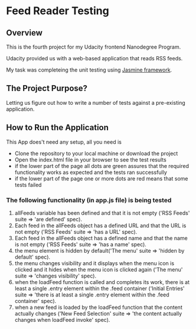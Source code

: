 # Feed Reader Testing

## Overview

<p>This is the fourth project for my Udacity frontend Nanodegree Program.</p>
<p>Udacity provided us with a web-based application that reads RSS feeds.</p>
<p>My task was completeing the unit testing using <a href="https://jasmine.github.io/">Jasmine framework</a>.</p>


## The Project Purpose?
<p>Letting us figure out how to write a number of tests against a pre-existing application.</p>

## How to Run the Application
This App does't need any setup, all you need is
* Clone the repository to your local machine or download the project
* Open the index.html file in your browser to see the test results
* if the lower part of the page all dots are green assures that the required functionality works as expected and the tests ran successfully
* if the lower part of the page one or more dots are red means that some tests failed

### The following functionality (in app.js file) is being tested
1. allFeeds variable has been defined and that it is not empty ('RSS Feeds' suite => 'are defined' spec).
2. Each feed in the allFeeds object has a defined URL and that the URL is not empty ('RSS Feeds' suite => 'has a URL' spec).
3. Each feed in the allFeeds object has a defined name and that the name is not empty ('RSS Feeds' suite => 'has a name' spec).
4. the menu element is hidden by default('The menu' suite => 'hidden by default' spec).
5. the menu changes visibility and it displays when the menu icon is clicked and it hides when the menu icon is clicked again ('The menu' suite => 'changes visibility' spec).
6. when the loadFeed  function is called and completes its work, there is at least a single .entry element within the .feed container ('Initial Entries' suite => 'there is at least a single .entry element within the .feed container' spec).
7. when a new feed is loaded by the loadFeed function that the content actually changes ('New Feed Selection' suite => 'the content actually changes when loadFeed invoke' spec).

